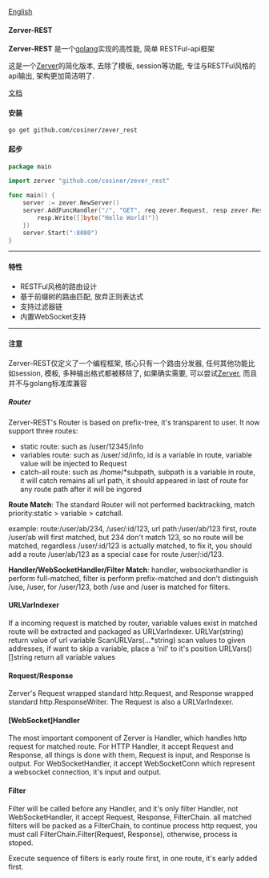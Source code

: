 [English](README.md)

#### Zerver-REST
__Zerver-REST__ 是一个[golang](http://golang.org)实现的高性能, 简单 RESTFul-api框架 

这是一个[Zerver](http://github.com/cosiner/zerver)的简化版本, 去除了模板, session等功能, 专注与RESTFul风格的api输出, 架构更加简洁明了.

[文档](godoc.org/github.com/cosiner/zerver_rest)

#### 安装
`go get github.com/cosiner/zever_rest`

#### 起步
```Go
package main

import zerver "github.com/cosiner/zever_rest"

func main() {
    server := zever.NewServer()
    server.AddFuncHandler("/", "GET", req zever.Request, resp zever.Response) {
        resp.Write([]byte("Hello World!"))    
    })
    server.Start(":8080")
}
```

-------------------------------------------------------------------------------
#### 特性
* RESTFul风格的路由设计
* 基于前缀树的路由匹配, 放弃正则表达式
* 支持过滤器链
* 内置WebSocket支持

-------------------------------------------------------------------------------
#### 注意
Zerver-REST仅定义了一个编程框架, 核心只有一个路由分发器, 任何其他功能比如session, 模板, 多种输出格式都被移除了, 如果确实需要, 可以尝试[Zerver](http://github.com/cosiner/zerver), 而且并不与golang标准库兼容

##### Router
Zerver-REST's Router is based on prefix-tree, it's transparent to user.
It now support three routes:
* static route: such as /user/12345/info
* variables route: such as /user/:id/info, id is a variable in route, variable value will be injected to Request
* catch-all route: such as /home/*subpath, subpath is a variable in route, it will catch remains all url path, it should appeared in last of route for any route path after it will be ingored

__Route Match__:
The standard Router will not performed backtracking, match priority:static > variable > catchall.

example: route:/user/ab/234, /user/:id/123, url path:/user/ab/123
first, route /user/ab will first matched, but 234 don't match 123, so no route will be matched, regardless /user/:id/123 is actually matched, to fix it,
you should add a route /user/ab/123 as a special case for route /user/:id/123.

__Handler/WebSocketHandler/Filter Match__:
handler, websockethandler is perform full-matched, filter is perform prefix-matched and don't distinguish /use, /user, for /user/123, both /use and /user is matched for filters.

#### URLVarIndexer
If a incoming request is matched by router, variable values exist in matched route will be extracted and packaged as URLVarIndexer.
URLVar(string) return value of url variable
ScanURLVars(...*string) scan values to given addresses, if want to skip a variable, place a 'nil' to it's position
URLVars() []string return all variable values

#### Request/Response
Zerver's Request wrapped standard http.Request, and Response wrapped standard
http.ResponseWriter. The Request is also a URLVarIndexer.

#### [WebSocket]Handler
The most important component of Zerver is Handler, which handles http request for matched route. For HTTP Handler, it accept Request and Response, all things is done with them, Request is input, and Response is output. For WebSocketHandler, it accept WebSocketConn which represent a websocket connection, it's input and output.

#### Filter
Filter will be called before any Handler, and it's only filter Handler, not WebSocketHandler, it accept Request, Response, FilterChain. all matched filters will be packed as a FilterChain, to continue process http request, you must call FilterChain.Filter(Request, Response), otherwise, process is stoped.

Execute sequence of filters is early route first, in one route, it's early added first.






